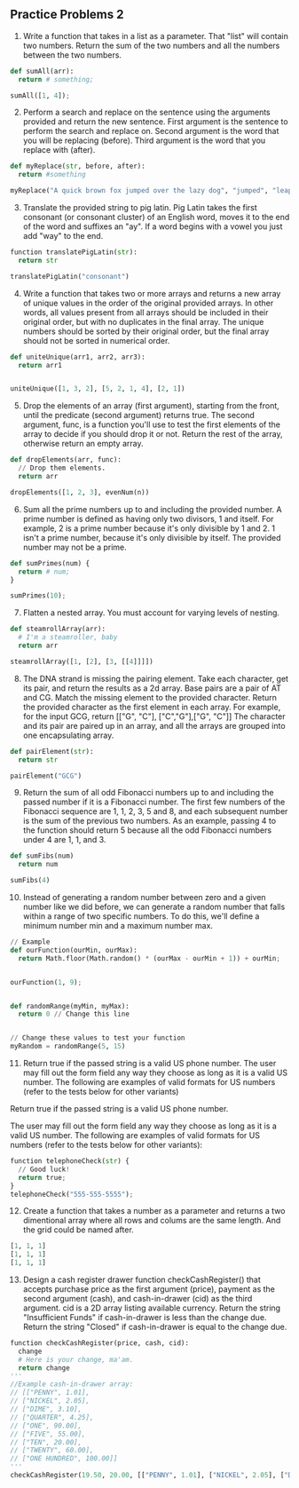 
## Practice Problems 2 

1. Write a function that takes in a list as a parameter. That "list" will contain two numbers. Return the sum of the two numbers and all the numbers between the two numbers. 

``` python
def sumAll(arr):
  return # something;

sumAll([1, 4]);
```

2. Perform a search and replace on the sentence using the arguments provided and return the new sentence. First argument is the sentence to perform the search and replace on. Second argument is the word that you will be replacing (before). Third argument is the word that you replace with (after).

``` python
def myReplace(str, before, after):
  return #something

myReplace("A quick brown fox jumped over the lazy dog", "jumped", "leaped")
```

3. Translate the provided string to pig latin. Pig Latin takes the first consonant (or consonant cluster) of an English word, moves it to the end of the word and suffixes an "ay". If a word begins with a vowel you just add "way" to the end.

``` python
function translatePigLatin(str):
  return str

translatePigLatin("consonant")
```

4. Write a function that takes two or more arrays and returns a new array of unique values in the order of the original provided arrays. In other words, all values present from all arrays should be included in their original order, but with no duplicates in the final array. The unique numbers should be sorted by their original order, but the final array should not be sorted in numerical order.

``` python
def uniteUnique(arr1, arr2, arr3):
  return arr1


uniteUnique([1, 3, 2], [5, 2, 1, 4], [2, 1])
```

5. Drop the elements of an array (first argument), starting from the front, until the predicate (second argument) returns true. The second argument, func, is a function you'll use to test the first elements of the array to decide if you should drop it or not. Return the rest of the array, otherwise return an empty array.

``` python
def dropElements(arr, func):
  // Drop them elements.
  return arr

dropElements([1, 2, 3], evenNum(n))
```

6. Sum all the prime numbers up to and including the provided number. A prime number is defined as having only two divisors, 1 and itself. For example, 2 is a prime number because it's only divisible by 1 and 2. 1 isn't a prime number, because it's only divisible by itself. The provided number may not be a prime.

``` python
def sumPrimes(num) {
  return # num;
}

sumPrimes(10);
```

7. Flatten a nested array. You must account for varying levels of nesting.

``` python
def steamrollArray(arr):
  # I'm a steamroller, baby
  return arr

steamrollArray([1, [2], [3, [[4]]]])
```

8. The DNA strand is missing the pairing element. Take each character, get its pair, and return the results as a 2d array. Base pairs are a pair of AT and CG. Match the missing element to the provided character. Return the provided character as the first element in each array. For example, for the input GCG, return [["G", "C"], ["C","G"],["G", "C"]] The character and its pair are paired up in an array, and all the arrays are grouped into one encapsulating array.

``` python
def pairElement(str):
  return str

pairElement("GCG")
```

9. Return the sum of all odd Fibonacci numbers up to and including the passed number if it is a Fibonacci number. The first few numbers of the Fibonacci sequence are 1, 1, 2, 3, 5 and 8, and each subsequent number is the sum of the previous two numbers. As an example, passing 4 to the function should return 5 because all the odd Fibonacci numbers under 4 are 1, 1, and 3.

``` python
def sumFibs(num) 
  return num

sumFibs(4)
```

10. Instead of generating a random number between zero and a given number like we did before, we can generate a random number that falls within a range of two specific numbers. To do this, we'll define a minimum number min and a maximum number max.

``` python
// Example
def ourFunction(ourMin, ourMax):
  return Math.floor(Math.random() * (ourMax - ourMin + 1)) + ourMin;


ourFunction(1, 9);


def randomRange(myMin, myMax):
  return 0 // Change this line


// Change these values to test your function
myRandom = randomRange(5, 15)
```
11. Return true if the passed string is a valid US phone number. The user may fill out the form field any way they choose as long as it is a valid US number. The following are examples of valid formats for US numbers (refer to the tests below for other variants)

Return true if the passed string is a valid US phone number.

The user may fill out the form field any way they choose as long as it is a valid US number. The following are examples of valid formats for US numbers (refer to the tests below for other variants):

``` python 
function telephoneCheck(str) {
  // Good luck!
  return true;
}
telephoneCheck("555-555-5555");
```

12. Create a function that takes a number as a parameter and returns a two dimentional array where all rows and colums are the same length. And the grid could be named after. 

``` python
[1, 1, 1]
[1, 1, 1]
[1, 1, 1]

```

13. Design a cash register drawer function checkCashRegister() that accepts purchase price as the first argument (price), payment as the second argument (cash), and cash-in-drawer (cid) as the third argument. cid is a 2D array listing available currency. Return the string "Insufficient Funds" if cash-in-drawer is less than the change due. Return the string "Closed" if cash-in-drawer is equal to the change due.

``` python
function checkCashRegister(price, cash, cid):
  change
  # Here is your change, ma'am.
  return change
'''
//Example cash-in-drawer array:
// [["PENNY", 1.01],
// ["NICKEL", 2.05],
// ["DIME", 3.10],
// ["QUARTER", 4.25],
// ["ONE", 90.00],
// ["FIVE", 55.00],
// ["TEN", 20.00],
// ["TWENTY", 60.00],
// ["ONE HUNDRED", 100.00]]
'''
checkCashRegister(19.50, 20.00, [["PENNY", 1.01], ["NICKEL", 2.05], ["DIME", 3.10], ["QUARTER", 4.25], ["ONE", 90.00], ["FIVE", 55.00], ["TEN", 20.00], ["TWENTY", 60.00], ["ONE HUNDRED", 100.00]]);

```
